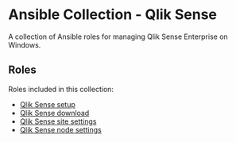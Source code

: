 # Ansible Collection - Qlik Sense

A collection of Ansible roles for managing Qlik Sense Enterprise on Windows.

## Roles

Roles included in this collection:

- [Qlik Sense setup](roles/setup/README.md)
- [Qlik Sense download](roles/download/README.md)
- [Qlik Sense site settings](roles/site/README.md)
- [Qlik Sense node settings](roles/node/README.md)
